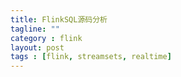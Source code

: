 ```yaml
---
title: FlinkSQL源码分析
tagline: ""
category : flink
layout: post
tags : [flink, streamsets, realtime]
---
```

